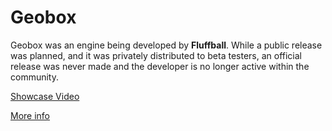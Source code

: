 # Geobox


Geobox was an engine being developed by **Fluffball**. 
While a public release was planned, and it was privately distributed to beta testers, an official release was never made and the developer is no longer active within the community.


[Showcase Video](https://www.youtube.com/watch?v=7SRzfUGuSPU)


[More info](https://forum.cavestory.org/threads/geobox-engine-getting-ready-for-public-use.5844/)
